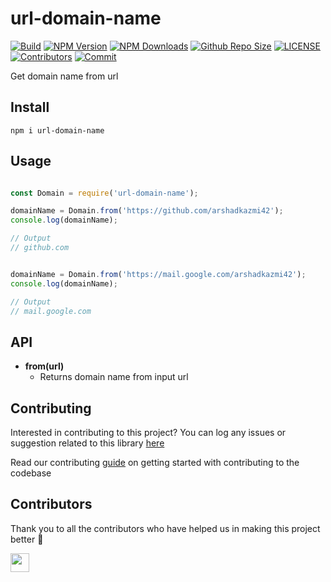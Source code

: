 # url-domain-name

[![Build](https://github.com/arshadkazmi42/url-domain-name/actions/workflows/nodejs.yml/badge.svg)](https://github.com/arshadkazmi42/url-domain-name/actions/workflows/nodejs.yml)
[![NPM Version](https://img.shields.io/npm/v/url-domain-name.svg)](https://www.npmjs.com/package/url-domain-name)
[![NPM Downloads](https://img.shields.io/npm/dt/url-domain-name.svg)](https://www.npmjs.com/package/url-domain-name)
[![Github Repo Size](https://img.shields.io/github/repo-size/arshadkazmi42/url-domain-name.svg)](https://github.com/arshadkazmi42/url-domain-name)
[![LICENSE](https://img.shields.io/npm/l/url-domain-name.svg)](https://github.com/arshadkazmi42/url-domain-name/blob/master/LICENSE)
[![Contributors](https://img.shields.io/github/contributors/arshadkazmi42/url-domain-name.svg)](https://github.com/arshadkazmi42/url-domain-name/graphs/contributors)
[![Commit](https://img.shields.io/github/last-commit/arshadkazmi42/url-domain-name.svg)](https://github.com/arshadkazmi42/url-domain-name/commits/master)

Get domain name from url

## Install

```
npm i url-domain-name
```

## Usage

```javascript

const Domain = require('url-domain-name');

domainName = Domain.from('https://github.com/arshadkazmi42');
console.log(domainName);

// Output
// github.com


domainName = Domain.from('https://mail.google.com/arshadkazmi42');
console.log(domainName);

// Output
// mail.google.com

```

## API

- **from(url)**
  - Returns domain name from input url

## Contributing

Interested in contributing to this project?
You can log any issues or suggestion related to this library [here](https://github.com/arshadkazmi42/url-domain-name/issues/new)

Read our contributing [guide](CONTRIBUTING.md) on getting started with contributing to the codebase

## Contributors

Thank you to all the contributors who have helped us in making this project better :raised_hands:

<a href="https://github.com/arshadkazmi42"><img src="https://github.com/arshadkazmi42.png" width="30" /></a>
